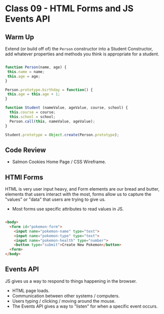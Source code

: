 # Class 09 - HTML Forms and JS Events API

## Warm Up

Extend (or build off of) the `Person` constructor into a Student Constructor, add whatever properties and methods you think is appropriate for a student.

```javascript

function Person(name, age) {
 this.name = name;
 this.age = age;
}

Person.prototype.birthday = function() {
 this.age = this.age + 1;
}

function Student (nameValue, ageValue, course, school) {
  this.course = course;
  this.school = school;
  Person.call(this, nameValue, ageValue);
}

Student.prototype = Object.create(Person.prototype);

```

## Code Review

* Salmon Cookies Home Page / CSS Wireframe.

## HTMl Forms

HTML is very user input heavy, and Form elements are our bread and butter, elements that users interact with the most, forms allow us to capture the "values" or "data" that users are trying to give us.

* Most forms use specific attributes to read values in JS.

```html

<body>
  <form id="pokemon-form">
    <input name="pokemon-name" type="text">
    <input name="pokemon-type" type="text">
    <input name="pokemon-health" type="number">
    <button type="submit">Create New Pokemon</button>
  <form>
</body>

```

## Events API

JS gives us a way to respond to things happening in the browser.

* HTML page loads.
* Communication between other systems / computers.
* Users typing / clicking / moving around the mouse.
* The Events API gives a way to "listen" for when a specific event occurs.
